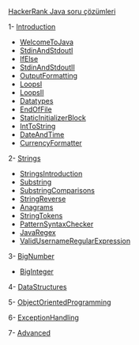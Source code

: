 [HackerRank Java soru çözümleri](https://www.hackerrank.com/domains/java?filters%5Bstatus%5D%5B%5D=unsolved&badge_type=java)

1- [Introduction](https://github.com/42arslanyusuf/HackerRank-Java/tree/main/src/Introduction)
  - [WelcomeToJava](https://github.com/42arslanyusuf/HackerRank-Java/tree/main/src/Introduction/_001_WelcomeToJava)
  - [StdinAndStdoutI](https://github.com/42arslanyusuf/HackerRank-Java/tree/main/src/Introduction/_002_StdinAndStdoutI)
  - [IfElse](https://github.com/42arslanyusuf/HackerRank-Java/tree/main/src/Introduction/_003_IfElse)
  - [StdinAndStdoutII](https://github.com/42arslanyusuf/HackerRank-Java/tree/main/src/Introduction/_004_StdinAndStdoutII)
  - [OutputFormatting](https://github.com/42arslanyusuf/HackerRank-Java/tree/main/src/Introduction/_005_OutputFormatting)
  - [LoopsI](https://github.com/42arslanyusuf/HackerRank-Java/tree/main/src/Introduction/_006_LoopsI)
  - [LoopsII](https://github.com/42arslanyusuf/HackerRank-Java/tree/main/src/Introduction/_007_LoopsII)
  - [Datatypes](https://github.com/42arslanyusuf/HackerRank-Java/tree/main/src/Introduction/_008_Datatypes)
  - [EndOfFile](https://github.com/42arslanyusuf/HackerRank-Java/tree/main/src/Introduction/_009_EndOfFile)
  - [StaticInitializerBlock](https://github.com/42arslanyusuf/HackerRank-Java/tree/main/src/Introduction/_010_StaticInitializerBlock)
  - [IntToString](https://github.com/42arslanyusuf/HackerRank-Java/tree/main/src/Introduction/_011_IntToString)
  - [DateAndTime](https://github.com/42arslanyusuf/HackerRank-Java/tree/main/src/Introduction/_012_DateAndTime)
  - [CurrencyFormatter](https://github.com/42arslanyusuf/HackerRank-Java/tree/main/src/Introduction/_013_CurrencyFormatter)
    
2- [Strings](https://github.com/42arslanyusuf/HackerRank-Java/tree/main/src/Strings)
  - [StringsIntroduction](https://github.com/42arslanyusuf/HackerRank-Java/tree/main/src/Strings/_001_StringsIntroduction)
  - [Substring](https://github.com/42arslanyusuf/HackerRank-Java/tree/main/src/Strings/_002_Substring)
  - [SubstringComparisons](https://github.com/42arslanyusuf/HackerRank-Java/tree/main/src/Strings/_003_SubstringComparisons)
  - [StringReverse]()
  - [Anagrams](https://github.com/42arslanyusuf/HackerRank-Java/tree/main/src/Strings/_005_Anagrams)
  - [StringTokens](https://github.com/42arslanyusuf/HackerRank-Java/tree/main/src/Strings/_006_StringTokens)
  - [PatternSyntaxChecker](https://github.com/42arslanyusuf/HackerRank-Java/tree/main/src/Strings/_007_PatternSyntaxChecker)
  - [JavaRegex](https://github.com/42arslanyusuf/HackerRank-Java/tree/main/src/Strings/_008_JavaRegex)
  - [ValidUsernameRegularExpression](https://github.com/42arslanyusuf/HackerRank-Java/tree/main/src/Strings/_009_ValidUsernameRegularExpression)

3- [BigNumber](https://github.com/42arslanyusuf/HackerRank-Java/tree/main/src/BigNumber)
  - [BigInteger](https://github.com/42arslanyusuf/HackerRank-Java/tree/main/src/BigNumber/_001_BigInteger)

4- [DataStructures](https://github.com/42arslanyusuf/HackerRank-Java/tree/main/src/DataStructures)

5- [ObjectOrientedProgramming](https://github.com/42arslanyusuf/HackerRank-Java/tree/main/src/ObjectOrientedProgramming)

6- [ExceptionHandling](https://github.com/42arslanyusuf/HackerRank-Java/tree/main/src/ExceptionHandling)

7- [Advanced](https://github.com/42arslanyusuf/HackerRank-Java/tree/main/src/Advanced)
